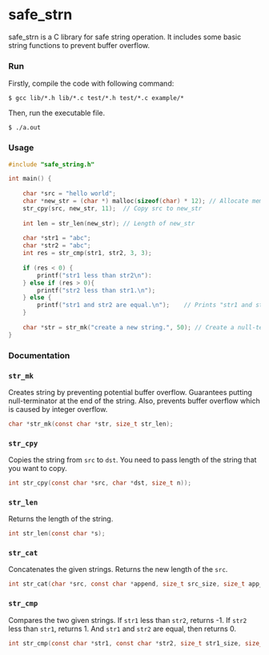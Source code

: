 # safe_strn

safe_strn is a C library for safe string operation. It includes some basic string functions to prevent buffer overflow.

### Run

Firstly, compile the code with following command:

```shell
$ gcc lib/*.h lib/*.c test/*.h test/*.c example/*
```

Then, run the executable file.

```shell
$ ./a.out
```

### Usage

```c
#include "safe_string.h"

int main() {
    
    char *src = "hello world";
    char *new_str = (char *) malloc(sizeof(char) * 12); // Allocate memory for string
    str_cpy(src, new_str, 11);  // Copy src to new_str
    
    int len = str_len(new_str); // Length of new_str
    
    char *str1 = "abc";
    char *str2 = "abc";
    int res = str_cmp(str1, str2, 3, 3);
    
    if (res < 0) {
        printf("str1 less than str2\n"): 
    } else if (res > 0){
        printf("str2 less than str1.\n");
    } else {
        printf("str1 and str2 are equal.\n");    // Prints "str1 and str2 are equal."
    }
    
    char *str = str_mk("create a new string.", 50); // Create a null-terminated string with maximum 50 length.
}
```

### Documentation

### `str_mk`
Creates string by preventing potential buffer overflow. Guarantees putting null-terminator at the end of the string. Also, prevents buffer overflow which is caused by integer overflow.

```c
char *str_mk(const char *str, size_t str_len);
```

### `str_cpy`

Copies the string from `src` to `dst`. You need to pass length of the string that you want to copy.

```C
int str_cpy(const char *src, char *dst, size_t n));
```

### `str_len` 

Returns the length of the string.

```C
int str_len(const char *s);
```

### `str_cat` 

Concatenates the given strings. Returns the new length of the `src`.

```C
int str_cat(char *src, const char *append, size_t src_size, size_t app_size);
```

### `str_cmp` 

Compares the two given strings. If `str1` less than `str2`, returns -1. If `str2` less than `str1`, returns 1. And `str1` and `str2` are equal, then returns 0.

```c
int str_cmp(const char *str1, const char *str2, size_t str1_size, size_t str2_size);
```
